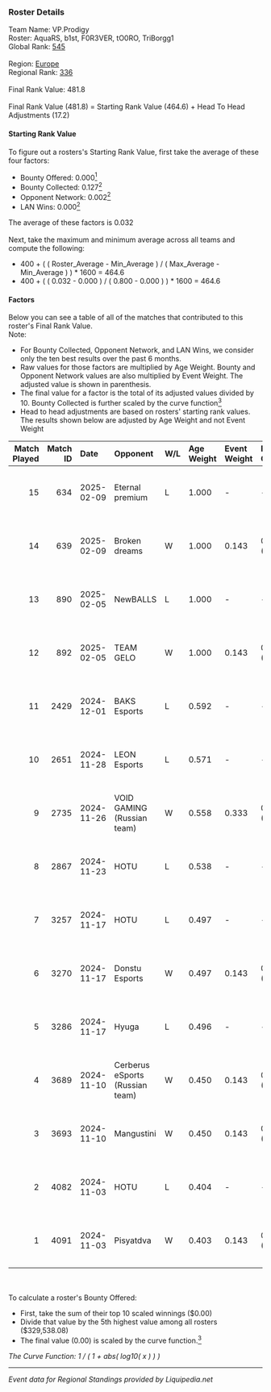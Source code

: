 ### Roster Details<br />
Team Name: VP.Prodigy<br />
Roster: AquaRS, b1st, F0R3VER, tO0RO, TriBorgg1<br />
Global Rank: [545](../standings_global.md)<br />
<br />
Region: [Europe]( ../standings_europe.md)<br />
Regional Rank: [336]( ../standings_europe.md)<br />
<br />
Final Rank Value:  481.8<br />
<br />
Final Rank Value (481.8) = Starting Rank Value (464.6) + Head To Head Adjustments (17.2)<br />

#### Starting Rank Value<br />
To figure out a rosters's Starting Rank Value, first take the average of these four factors:<br />
- Bounty Offered: 0.000[<sup>1</sup>](#table2)
- Bounty Collected: 0.127[<sup>2</sup>](#table1)
- Opponent Network: 0.002[<sup>2</sup>](#table1)
- LAN Wins: 0.000[<sup>2</sup>](#table1)

The average of these factors is 0.032<br />
<br />
Next, take the maximum and minimum average across all teams and compute the following:<br />
- 400 + ( ( Roster_Average - Min_Average ) / ( Max_Average - Min_Average ) ) * 1600 = 464.6
- 400 + ( ( 0.032 - 0.000 ) / ( 0.800 - 0.000 ) ) * 1600 = 464.6


#### Factors<br />
Below you can see a table of all of the matches that contributed to this roster's Final Rank Value.<br />
Note:<br />

- For Bounty Collected, Opponent Network, and LAN Wins, we consider only the ten best results over the past 6 months.
- Raw values for those factors are multiplied by Age Weight. Bounty and Opponent Network values are also multiplied by Event Weight. The adjusted value is shown in parenthesis.
- The final value for a factor is the total of its adjusted values divided by 10. Bounty Collected is further scaled by the curve function[<sup>3</sup>](#curveFunction)
- Head to head adjustments are based on rosters' starting rank values. The results shown below are adjusted by Age Weight and not Event Weight
<span id="table1"></span><br />


| Match Played | Match ID | Date       | Opponent                        | W/L | Age Weight | Event Weight | Bounty Collected | Opponent Network | LAN Wins  | H2H Adj. | Roster                                  |
| -: | -: | :- | :- | :- | :- | :- | :- | :- | :- | -: | :- |
|           15 |      634 | 2025-02-09 | Eternal premium                 | L   | 1.000      | -            | -                | -                | -         |    -7.62 | AquaRS, b1st, F0R3VER, tO0RO, TriBorgg1 |
|           14 |      639 | 2025-02-09 | Broken dreams                   | W   | 1.000      | 0.143        | 0.000 (0.000)    | 0.000 (0.000)    | 0 (0.000) |    11.88 | AquaRS, b1st, F0R3VER, tO0RO, TriBorgg1 |
|           13 |      890 | 2025-02-05 | NewBALLS                        | L   | 1.000      | -            | -                | -                | -         |    -7.51 | AquaRS, b1st, F0R3VER, tO0RO, TriBorgg1 |
|           12 |      892 | 2025-02-05 | TEAM GELO                       | W   | 1.000      | 0.143        | 0.000 (0.000)    | 0.000 (0.000)    | 0 (0.000) |    12.07 | AquaRS, b1st, F0R3VER, tO0RO, TriBorgg1 |
|           11 |     2429 | 2024-12-01 | BAKS Esports                    | L   | 0.592      | -            | -                | -                | -         |    -8.27 | AquaRS, b1st, tO0RO, TriBorgg1, turbo   |
|           10 |     2651 | 2024-11-28 | LEON Esports                    | L   | 0.571      | -            | -                | -                | -         |    -3.13 | AquaRS, b1st, tO0RO, TriBorgg1, turbo   |
|            9 |     2735 | 2024-11-26 | VOID GAMING (Russian team)      | W   | 0.558      | 0.333        | 0.000 (0.000)    | 0.027 (0.005)    | 0 (0.000) |     8.15 | AquaRS, b1st, tO0RO, TriBorgg1, turbo   |
|            8 |     2867 | 2024-11-23 | HOTU                            | L   | 0.538      | -            | -                | -                | -         |    -3.37 | AquaRS, b1st, tO0RO, TriBorgg1, turbo   |
|            7 |     3257 | 2024-11-17 | HOTU                            | L   | 0.497      | -            | -                | -                | -         |    -3.73 | AquaRS, b1st, tO0RO, TriBorgg1, turbo   |
|            6 |     3270 | 2024-11-17 | Donstu Esports                  | W   | 0.497      | 0.143        | 0.000 (0.000)    | 0.203 (0.014)    | 0 (0.000) |     8.28 | AquaRS, b1st, tO0RO, TriBorgg1, turbo   |
|            5 |     3286 | 2024-11-17 | Hyuga                           | L   | 0.496      | -            | -                | -                | -         |    -6.94 | AquaRS, b1st, tO0RO, TriBorgg1, turbo   |
|            4 |     3689 | 2024-11-10 | Cerberus eSports (Russian team) | W   | 0.450      | 0.143        | 0.000 (0.000)    | 0.080 (0.005)    | 0 (0.000) |     9.33 | AquaRS, b1st, tO0RO, TriBorgg1, turbo   |
|            3 |     3693 | 2024-11-10 | Mangustini                      | W   | 0.450      | 0.143        | 0.000 (0.000)    | 0.000 (0.000)    | 0 (0.000) |     5.62 | AquaRS, b1st, tO0RO, TriBorgg1, turbo   |
|            2 |     4082 | 2024-11-03 | HOTU                            | L   | 0.404      | -            | -                | -                | -         |    -2.79 | AquaRS, b1st, tO0RO, TriBorgg1, turbo   |
|            1 |     4091 | 2024-11-03 | Pisyatdva                       | W   | 0.403      | 0.143        | 0.000 (0.000)    | 0.000 (0.000)    | 0 (0.000) |     5.17 | AquaRS, b1st, tO0RO, TriBorgg1, turbo   |

<br />
<span id="table2"></span><br />
To calculate a roster's Bounty Offered:<br />

- First, take the sum of their top 10 scaled winnings ($0.00)
- Divide that value by the 5th highest value among all rosters ($329,538.08)
- The final value (0.00) is scaled by the curve function.[<sup>3</sup>](#curveFunction)

<span id="curveFunction"></span>_The Curve Function: 1 / ( 1 + abs( log10( x ) ) )_<br />

---
_Event data for Regional Standings provided by Liquipedia.net_<br />
